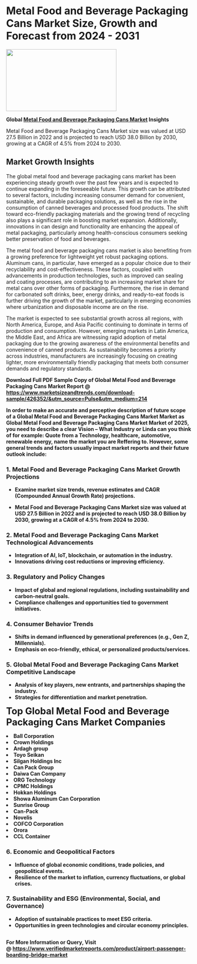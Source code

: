 <H1>Metal Food and Beverage Packaging Cans Market Size, Growth and Forecast from 2024 - 2031</H1><img class="aligncenter size-medium wp-image-584254" src="https://thirdeyenews.in/wp-content/uploads/2024/09/Global-Market-Research-300x168.jpeg" alt="" width="300" height="168" /><p><strong>Global&nbsp;<a href="https://www.marketsizeandtrends.com/download-sample/426352/&amp;utm_source=Pulse&amp;utm_medium=214">Metal Food and Beverage Packaging Cans Market</a> Insights</strong></p><p>Metal Food and Beverage Packaging Cans Market size was valued at USD 27.5 Billion in 2022 and is projected to reach USD 38.0 Billion by 2030, growing at a CAGR of 4.5% from 2024 to 2030.</p><p><h2>Market Growth Insights</h2> <p>The global metal food and beverage packaging cans market has been experiencing steady growth over the past few years and is expected to continue expanding in the foreseeable future. This growth can be attributed to several factors, including increasing consumer demand for convenient, sustainable, and durable packaging solutions, as well as the rise in the consumption of canned beverages and processed food products. The shift toward eco-friendly packaging materials and the growing trend of recycling also plays a significant role in boosting market expansion. Additionally, innovations in can design and functionality are enhancing the appeal of metal packaging, particularly among health-conscious consumers seeking better preservation of food and beverages.</p> <p><strong></strong></p> <p>The metal food and beverage packaging cans market is also benefiting from a growing preference for lightweight yet robust packaging options. Aluminum cans, in particular, have emerged as a popular choice due to their recyclability and cost-effectiveness. These factors, coupled with advancements in production technologies, such as improved can sealing and coating processes, are contributing to an increasing market share for metal cans over other forms of packaging. Furthermore, the rise in demand for carbonated soft drinks, beer, energy drinks, and ready-to-eat foods is further driving the growth of the market, particularly in emerging economies where urbanization and disposable income are on the rise.</p> <p>The market is expected to see substantial growth across all regions, with North America, Europe, and Asia Pacific continuing to dominate in terms of production and consumption. However, emerging markets in Latin America, the Middle East, and Africa are witnessing rapid adoption of metal packaging due to the growing awareness of the environmental benefits and convenience of canned products. As sustainability becomes a priority across industries, manufacturers are increasingly focusing on creating lighter, more environmentally friendly packaging that meets both consumer demands and regulatory standards.</p> <p><strong></p><p><span class=""><strong>Download Full PDF Sample Copy of Global Metal Food and Beverage Packaging Cans Market Report</strong> @ <a href="https://www.marketsizeandtrends.com/download-sample/426352/&amp;utm_source=Pulse&amp;utm_medium=214" target="_blank">https://www.marketsizeandtrends.com/download-sample/426352/&amp;utm_source=Pulse&amp;utm_medium=214</a></span></p><p>In order to make an accurate and perceptive description of future scope of a Global&nbsp;Metal Food and Beverage Packaging Cans Market Market as Global&nbsp;Metal Food and Beverage Packaging Cans Market Market of 2025, you need to describe a clear Vision &ndash; What Industry or Linda can you think of for example: Quote from a Technology, healthcare, automotive, renewable energy, name the market you are Reffering to. However, some general trends and factors usually impact market reports and their future outlook include:</p><h3>1.&nbsp;<strong>Metal Food and Beverage Packaging Cans Market Growth Projections</strong></h3><ul><li>Examine market size trends, revenue estimates and CAGR (Compounded Annual Growth Rate) projections.</li><li><p>Metal Food and Beverage Packaging Cans Market size was valued at USD 27.5 Billion in 2022 and is projected to reach USD 38.0 Billion by 2030, growing at a CAGR of 4.5% from 2024 to 2030.</p></li></ul><h3>2.&nbsp;<strong>Metal Food and Beverage Packaging Cans Market Technological Advancements</strong></h3><ul><li>Integration of AI, IoT, blockchain, or automation in the industry.</li><li>Innovations driving cost reductions or improving efficiency.</li></ul><h3>3.&nbsp;<strong>Regulatory and Policy Changes</strong></h3><ul><li>Impact of global and regional regulations, including sustainability and carbon-neutral goals.</li><li>Compliance challenges and opportunities tied to government initiatives.</li></ul><h3>4.&nbsp;<strong>Consumer Behavior Trends</strong></h3><ul><li>Shifts in demand influenced by generational preferences (e.g., Gen Z, Millennials).</li><li>Emphasis on eco-friendly, ethical, or personalized products/services.</li></ul><h3>5.&nbsp;<strong>Global Metal Food and Beverage Packaging Cans Market Competitive Landscape</strong></h3><ul><li>Analysis of key players, new entrants, and partnerships shaping the industry.</li><li>Strategies for differentiation and market penetration.</li></ul><p data-pm-slice="1 1 []"><span style="color: inherit; font-family: inherit; font-size: 25px;">Top Global Metal Food and Beverage Packaging Cans Market Companies</span></p><div class="" data-test-id=""><p><li>Ball Corporation</li><li> Crown Holdings</li><li> Ardagh group</li><li> Toyo Seikan</li><li> Silgan Holdings Inc</li><li> Can Pack Group</li><li> Daiwa Can Company</li><li> ORG Technology</li><li> CPMC Holdings</li><li> Hokkan Holdings</li><li> Showa Aluminum Can Corporation</li><li> Sunrise Group</li><li> Can-Pack</li><li> Novelis</li><li> COFCO Corporation</li><li> Orora</li><li> CCL Container</li></p></div><h3>6.&nbsp;<strong>Economic and Geopolitical Factors</strong></h3><ul><li>Influence of global economic conditions, trade policies, and geopolitical events.</li><li>Resilience of the market to inflation, currency fluctuations, or global crises.</li></ul><h3>7.&nbsp;<strong>Sustainability and ESG (Environmental, Social, and Governance)</strong></h3><ul><li>Adoption of sustainable practices to meet ESG criteria.</li><li>Opportunities in green technologies and circular economy principles.</li></ul><h2><strong style="font-size: 14px;">For More Information or Query, Visit @&nbsp;</strong><a style="background-color: #ffffff; font-size: 14px;" href="https://www.marketsizeandtrends.com/report/metal-food-and-beverage-packaging-cans-market/" target="_blank">https://www.verifiedmarketreports.com/product/airport-passenger-boarding-bridge-market</a></h2>

